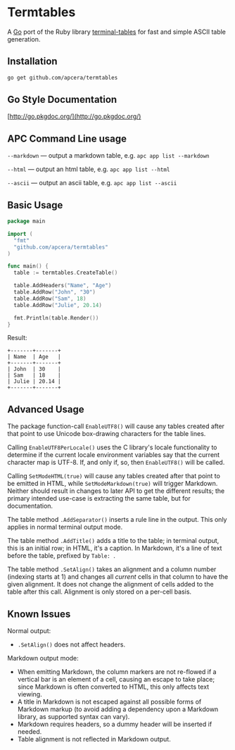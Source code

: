 # Termtables

A [Go](http://golang.org) port of the Ruby library [terminal-tables](https://github.com/visionmedia/terminal-table) for
fast and simple ASCII table generation.

## Installation

```bash
go get github.com/apcera/termtables
```

## Go Style Documentation

[http://go.pkgdoc.org/](http://go.pkgdoc.org/)

## APC Command Line usage

`--markdown` — output a markdown table, e.g. `apc app list --markdown`

`--html` — output an html table, e.g. `apc app list --html`

`--ascii` — output an ascii table, e.g. `apc app list --ascii`

## Basic Usage

```go
package main

import (
  "fmt"
  "github.com/apcera/termtables"
)

func main() {
  table := termtables.CreateTable()

  table.AddHeaders("Name", "Age")
  table.AddRow("John", "30")
  table.AddRow("Sam", 18)
  table.AddRow("Julie", 20.14)

  fmt.Println(table.Render())
}
```

Result:

```
+-------+-------+
| Name  | Age   |
+-------+-------+
| John  | 30    |
| Sam   | 18    |
| Julie | 20.14 |
+-------+-------+
```

## Advanced Usage

The package function-call `EnableUTF8()` will cause any tables created after
that point to use Unicode box-drawing characters for the table lines.

Calling `EnableUTF8PerLocale()` uses the C library's locale functionality to
determine if the current locale environment variables say that the current
character map is UTF-8.  If, and only if, so, then `EnableUTF8()` will be
called.

Calling `SetModeHTML(true)` will cause any tables created after that point
to be emitted in HTML, while `SetModeMarkdown(true)` will trigger Markdown.
Neither should result in changes to later API to get the different results;
the primary intended use-case is extracting the same table, but for
documentation.

The table method `.AddSeparator()` inserts a rule line in the output.  This
only applies in normal terminal output mode.

The table method `.AddTitle()` adds a title to the table; in terminal output,
this is an initial row; in HTML, it's a caption.  In Markdown, it's a line of
text before the table, prefixed by `Table: `.

The table method `.SetAlign()` takes an alignment and a column number
(indexing starts at 1) and changes all _current_ cells in that column to have
the given alignment.  It does not change the alignment of cells added to the
table after this call.  Alignment is only stored on a per-cell basis.

## Known Issues

Normal output:

* `.SetAlign()` does not affect headers.

Markdown output mode:

* When emitting Markdown, the column markers are not re-flowed if a vertical
  bar is an element of a cell, causing an escape to take place; since Markdown
  is often converted to HTML, this only affects text viewing.
* A title in Markdown is not escaped against all possible forms of Markdown
  markup (to avoid adding a dependency upon a Markdown library, as supported
  syntax can vary).
* Markdown requires headers, so a dummy header will be inserted if needed.
* Table alignment is not reflected in Markdown output.
